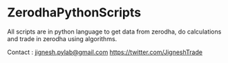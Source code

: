 # ZerodhaPythonScripts
All scripts are in python language to get data from zerodha, do calculations and trade in zerodha using algorithms.


Contact : jignesh.pylab@gmail.com
https://twitter.com/JigneshTrade
